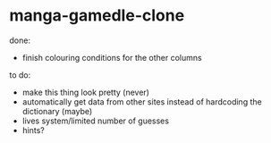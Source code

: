 # manga-gamedle-clone

done:
 * finish colouring conditions for the other columns


to do:
 * make this thing look pretty (never)
 * automatically get data from other sites instead of hardcoding the dictionary (maybe)
 * lives system/limited number of guesses
 * hints?
